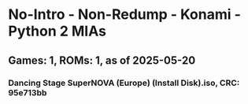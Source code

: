 # No-Intro - Non-Redump - Konami - Python 2 MIAs
## Games: 1, ROMs: 1, as of 2025-05-20

### Dancing Stage SuperNOVA (Europe) (Install Disk).iso, CRC: 95e713bb
